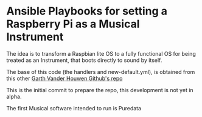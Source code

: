 # Ansible Playbooks for setting a Raspberry Pi as a Musical Instrument

The idea is to transform a Raspbian lite OS to a fully functional OS for being treated as an Instrument, that boots directly to sound by itself.

The base of this code (the handlers and new-default.yml), is obtained from this other [Garth Vander Houwen Github's repo](https://github.com/garthvh/ansible-raspi-playbooks)

This is the initial commit to prepare the repo, this development is not yet in alpha.

The first Musical software intended to run is Puredata
